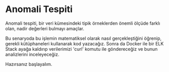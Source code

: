 # Anomali Tespiti

Anomali tespiti, bir veri kümesindeki tipik örneklerden önemli ölçüde farklı olan, nadir değerleri bulmayı amaçlar.

Bu senaryoda bu işlemin matematiksel olarak nasıl gerçekleştiğini öğrenip, gerekli kütüphaneleri kullanarak kod yazacağız. Sonra da Docker ile bir ELK Stack ayağa kaldırıp verilerimizi 'curl' komutu ile göndereceğiz ve bunun analizlerini inceleyeceğiz.

Hazırsanız başlayalım.
